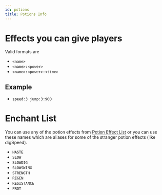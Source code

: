 ```yaml
---
id: potions
title: Potions Info
---
```


# Effects you can give players

Valid formats are

- `<name>`
- `<name>:<power>`
- `<name>:<power>:<time>`

## Example

- `speed:3 jump:3:900`

# Enchant List

You can use any of the potion effects from [Potion Effect List](https://hub.spigotmc.org/javadocs/bukkit/org/bukkit/potion/PotionEffectType.html) or you can use these names which are aliases for some of the stranger potion effects (like digSpeed).

- `HASTE`
- `SLOW`
- `SLOWDIG`
- `SLOWSWING`
- `STRENGTH`
- `REGEN`
- `RESISTANCE`
- `PROT`
